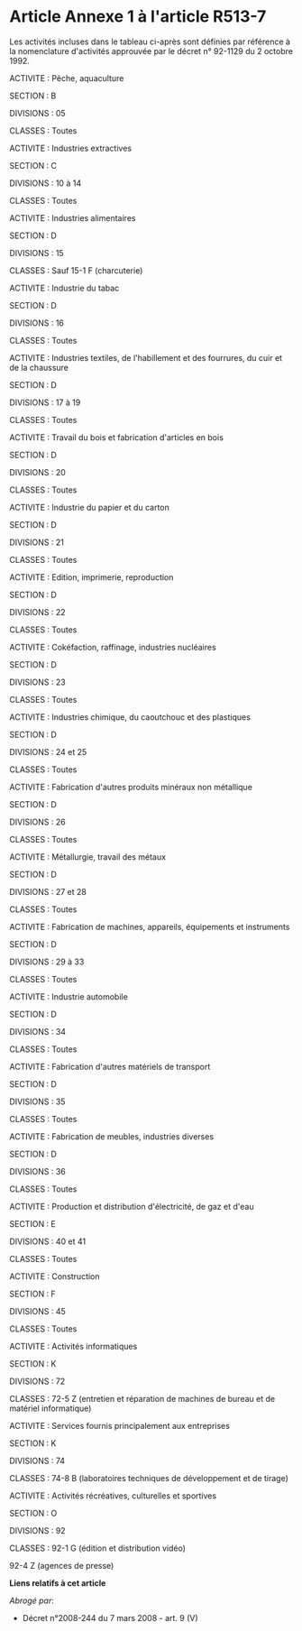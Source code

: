 # Article Annexe 1 à l'article R513-7

Les activités incluses dans le tableau ci-après sont définies par référence à la nomenclature d'activités approuvée par le
décret n° 92-1129 du 2 octobre 1992.

ACTIVITE : Pêche, aquaculture

SECTION : B

DIVISIONS : 05

CLASSES : Toutes

ACTIVITE : Industries extractives

SECTION : C

DIVISIONS : 10 à 14

CLASSES : Toutes

ACTIVITE : Industries alimentaires

SECTION : D

DIVISIONS : 15

CLASSES : Sauf 15-1 F (charcuterie)

ACTIVITE : Industrie du tabac

SECTION : D

DIVISIONS : 16

CLASSES : Toutes

ACTIVITE : Industries textiles, de l'habillement et des fourrures, du cuir et de la chaussure

SECTION : D

DIVISIONS : 17 à 19

CLASSES : Toutes

ACTIVITE : Travail du bois et fabrication d'articles en bois

SECTION : D

DIVISIONS : 20

CLASSES : Toutes

ACTIVITE : Industrie du papier et du carton

SECTION : D

DIVISIONS : 21

CLASSES : Toutes

ACTIVITE : Edition, imprimerie, reproduction

SECTION : D

DIVISIONS : 22

CLASSES : Toutes

ACTIVITE : Cokéfaction, raffinage, industries nucléaires

SECTION : D

DIVISIONS : 23

CLASSES : Toutes

ACTIVITE : Industries chimique, du caoutchouc et des plastiques

SECTION : D

DIVISIONS : 24 et 25

CLASSES : Toutes

ACTIVITE : Fabrication d'autres produits minéraux non métallique

SECTION : D

DIVISIONS : 26

CLASSES : Toutes

ACTIVITE : Métallurgie, travail des métaux

SECTION : D

DIVISIONS : 27 et 28

CLASSES : Toutes

ACTIVITE : Fabrication de machines, appareils, équipements et instruments

SECTION : D

DIVISIONS : 29 à 33

CLASSES : Toutes

ACTIVITE : Industrie automobile

SECTION : D

DIVISIONS : 34

CLASSES : Toutes

ACTIVITE : Fabrication d'autres matériels de transport

SECTION : D

DIVISIONS : 35

CLASSES : Toutes

ACTIVITE : Fabrication de meubles, industries diverses

SECTION : D

DIVISIONS : 36

CLASSES : Toutes

ACTIVITE : Production et distribution d'électricité, de gaz et d'eau

SECTION : E

DIVISIONS : 40 et 41

CLASSES : Toutes

ACTIVITE : Construction

SECTION : F

DIVISIONS : 45

CLASSES : Toutes

ACTIVITE : Activités informatiques

SECTION : K

DIVISIONS : 72

CLASSES : 72-5 Z (entretien et réparation de machines de bureau et de matériel informatique)

ACTIVITE : Services fournis principalement aux entreprises

SECTION : K

DIVISIONS : 74

CLASSES : 74-8 B (laboratoires techniques de développement et de tirage)

ACTIVITE : Activités récréatives, culturelles et sportives

SECTION : O

DIVISIONS : 92

CLASSES : 92-1 G (édition et distribution vidéo)

92-4 Z (agences de presse)

**Liens relatifs à cet article**

_Abrogé par_:

  - Décret n°2008-244 du 7 mars 2008 - art. 9 (V)
